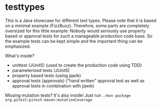 # testtypes

This is a Java showcase for different test types. Please note that it is based on a minimal example (FizzBuzz). Therefore, some parts are completely oversized for this little example: Nobody would seriously use property based or approval tests for such a manageable production code base. So the example tests can be kept simple and the important thing can be emphasized. 

What's inside? 
- unittest (JUnit5) (used to create the production code using TDD)
- parameterized tests (JUnit5)
- property based tests (using jqwik) 
- approval tests (approvals) ("hand written" approval test as well as approval tests in combination with jqwik)

Missing mutation tests? It's also inside! Just run ```./mvn package org.pitest:pitest-maven:mutationCoverage```

